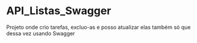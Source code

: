 # API_Listas_Swagger
Projeto onde crio tarefas, excluo-as e posso atualizar elas também só que dessa vez usando Swagger
